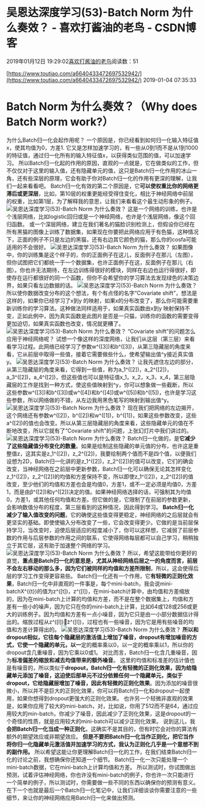 
# 吴恩达深度学习(53)-Batch Norm 为什么奏效？ - 喜欢打酱油的老鸟 - CSDN博客


2019年01月12日 19:29:02[喜欢打酱油的老鸟](https://me.csdn.net/weixin_42137700)阅读数：51


[https://www.toutiao.com/a6640433472697532942/](https://www.toutiao.com/a6640433472697532942/)
2019-01-04 07:35:33
# Batch Norm 为什么奏效？（Why does Batch Norm work?）
为什么Batch归一化会起作用呢？
一个原因是，你已经看到如何归一化输入特征值x，使其均值为0，方差1.
它又是怎样加速学习的，有一些从0到1而不是从1到1000的特征值，通过归一化所有的输入特征值x，以获得类似范围的值，可以加速学习。
所以Batch归一化起的作用的原因，直观的一点就是，它在做类似的工作，但不仅仅对于这里的输入值，还有隐藏单元的值，这只是Batch归一化作用的冰山一角，还有些深层的原理，它会有助于你对Batch归一化的作用有更深的理解，让我们一起来看看吧。
Batch归一化有效的第二个原因是，它**可以使权重比你的网络更滞后或更深层**，比如，第10层的权重更能经受得住变化，相比于神经网络中前层的权重，比如第1层，为了解释我的意思，让我们来看看这个最生动形象的例子。
![吴恩达深度学习(53)-Batch Norm 为什么奏效？](http://p9.pstatp.com/large/pgc-image/68a06c9b322f4df199ce1c0ecdc0e7c9)
这是一个网络的训练，也许是个浅层网络，比如logistic回归或是一个神经网络，也许是个浅层网络，像这个回归函数。
或一个深层网络，建立在我们著名的猫脸识别检测上，但假设你已经在所有黑猫的图像上训练了数据集，如果现在你要把此网络应用于有色猫，这种情况下，正面的例子不只是左边的黑猫，还有右边其它颜色的猫，那么你的cosfa可能适用的不会很好。
![吴恩达深度学习(53)-Batch Norm 为什么奏效？](http://p1.pstatp.com/large/pgc-image/dffb38813ab048339e6b2ca4412ea80c)
如果图像中，你的训练集是这个样子的，你的正面例子在这儿，反面例子在那儿（左图），但你试图把它们都统一于一个数据集，也许正面例子在这，反面例子在那儿（右图）。你也许无法期待，在左边训练得很好的模块，同样在右边也运行得很好，即使存在运行都很好的同一个函数，但你不会希望你的学习算法去发现绿色的决策边界，如果只看左边数据的话。
![吴恩达深度学习(53)-Batch Norm 为什么奏效？](http://p1.pstatp.com/large/pgc-image/97d5105f25b947dd884cc16d92aa08e7)
所以使你数据改变分布的这个想法，有个有点怪的名字“Covariate shift”，想法是这样的，如果你已经学习了x到y 的映射，如果x的分布改变了，那么你可能需要重新训练你的学习算法。这种做法同样适用于，如果真实函数由x到y 映射保持不变，正如此例中，因为真实函数是此图片是否是一只猫，训练你的函数的需要变得更加迫切，如果真实函数也改变，情况就更糟了。
![吴恩达深度学习(53)-Batch Norm 为什么奏效？](http://p3.pstatp.com/large/pgc-image/d9e2645c268242029c1ed78e53e7a533)
“Covariate shift”的问题怎么应用于神经网络呢？
试想一个像这样的深度网络，让我们从这层（第三层）来看看学习过程。此网络已经学习了参数w^([3])和b^([3])，从第三隐藏层的角度来看，它从前层中取得一些值，接着它需要做些什么，使希望输出值^y接近真实值y。
![吴恩达深度学习(53)-Batch Norm 为什么奏效？](http://p1.pstatp.com/large/pgc-image/acae67b3b20e4c0c893e97a00b940263)
让我先遮住左边的部分，从第三隐藏层的角度来看，它得到一些值，称为a_1^([2])，a_2^([2])，a_3^([2])，a_4^([2])，但这些值也可以是特征值x_1，x_2，x_3，x_4，第三层隐藏层的工作是找到一种方式，使这些值映射到^y，你可以想象做一些截断，所以这些参数w^([3])和b^([3])或w^([4])和b^([4])或w^([5])和b^([5])，也许是学习这些参数，所以网络做的不错，从左边我用黑色笔写的映射到输出值^y。
![吴恩达深度学习(53)-Batch Norm 为什么奏效？](http://p3.pstatp.com/large/pgc-image/5f262012c6214f8baf696132b6fedfe6)
现在我们把网络的左边揭开，这个网络还有参数w^([2])，b^([2])和w^([1])，b^([1])，如果这些参数改变，这些a^([2])的值也会改变。所以从第三层隐藏层的角度来看，这些隐藏单元的值在不断地改变，所以它就有了“Covariate shift”的问题，上张幻灯片中我们讲过的。
![吴恩达深度学习(53)-Batch Norm 为什么奏效？](http://p1.pstatp.com/large/pgc-image/5d82390100114325a886a5d53c2c39e9)
Batch归一化做的，是**它减少了这些隐藏值分布变化的数量**。如果是绘制这些隐藏的单元值的分布，也许这是重整值z，这其实是z_1^([2])，z_2^([2])，我要绘制两个值而不是四个值，以便我们设想为2D，Batch归一化讲的是z_1^([2])，z_2^([2])的值可以改变，它们的确会改变，当神经网络在之前层中更新参数，Batch归一化可以确保无论其怎样变化z_1^([2])，z_2^([2])的均值和方差保持不变，所以即使z_1^([2])，z_2^([2])的值改变，至少他们的均值和方差也会是均值0，方差1，或不一定必须是均值0，方差1，而是由β^([2])和γ^([2])决定的值。如果神经网络选择的话，可强制其为均值0，方差1，或其他任何均值和方差。但它做的是，它限制了在前层的参数更新，会影响数值分布的程度，第三层看到的这种情况，因此得到学习。
**Batch归一化减少了输入值改变的问题**，它的确使这些值变得更稳定，神经网络的之后层就会有更坚实的基础。即使使输入分布改变了一些，它会改变得更少。它做的是当前层保持学习，当改变时，迫使后层适应的程度减小了，你可以这样想，它减弱了前层参数的作用与后层参数的作用之间的联系，它使得网络每层都可以自己学习，稍稍独立于其它层，这有助于加速整个网络的学习。
![吴恩达深度学习(53)-Batch Norm 为什么奏效？](http://p3.pstatp.com/large/pgc-image/a66e9a321942465d9c59abd79e9c9bbb)
所以，希望这能带给你更好的直觉，**重点是Batch归一化的意思是，尤其从神经网络后层之一的角度而言，前层不会左右移动的那么多，因为它们被同样的均值和方差所限制**，所以，这会使得后层的学习工作变得更容易些。
Batch归一化还有一个作用，它**有轻微的正则化效果**，Batch归一化中非直观的一件事是，每个mini-batch，我会说mini-batchX^({t})的值为z^([t])，z^([l])，在mini-batch计算中，由均值和方差缩放的，因为在mini-batch上计算的均值和方差，而不是在整个数据集上，均值和方差有一些小的噪声，因为它只在你的mini-batch上计算，比如64或128或256或更大的训练例子。因为均值和方差有一点小噪音，因为它只是由一小部分数据估计得出的。缩放过程从z^([l])到̃z^([l])，过程也有一些噪音，因为它是用有些噪音的均值和方差计算得出的。
![吴恩达深度学习(53)-Batch Norm 为什么奏效？](http://p3.pstatp.com/large/pgc-image/60a7bafcba6746cf804f104037ae3c76)
**所以和dropout相似，它往每个隐藏层的激活值上增加了噪音，dropout有增加噪音的方式，它使一个隐藏的单元，以一**定的概率乘以0，以一定的概率乘以1，所以你的dropout含几重噪音，因为它乘以0或1。
对比而言，Batch归一化含几重噪音，因为**标准偏差的缩放和减去均值带来的额外噪音**。
这里的均值和标准差的估计值也是有噪音的，所以类似于**dropout，Batch归一化有轻微的正则化效果，因为给隐藏单元添加了噪音，这迫使后部单元不过分依赖任何一个隐藏单元，类似于dropout，它给隐藏层增加了噪音，因此有轻微的正则化效果**。因为添加的噪音很微小，所以并不是巨大的正则化效果，你可以将Batch归一化和dropout一起使用，如果你想得到dropout更强大的正则化效果。
也许另一个轻微非直观的效果是，如果你应用了较大的mini-batch，对，比如说，你用了512而不是64，通过应用较大的min-batch，你减少了噪音，因此减少了正则化效果，这是dropout的一个奇怪的性质，就是应用较大的mini-batch可以减少正则化效果。
说到这儿，我**会把Batch归一化当成一种正则化**，这确实不是其目的，但有时它会对你的算法有额外的期望效应或非期望效应。
**但是不要把Batch归一化当作正则化，把它当作将你归一化隐藏单元激活值并加速学习的方式，我认为正则化几乎是一个意想不到的副作用。**
所以希望这能让你更理解Batch归一化的工作，在我们结束Batch归一化的讨论之前，我想确保你还知道一个细节。
Batch归一化一次只能处理一个mini-batch数据，它在mini-batch上计算均值和方差。
所以测试时，你试图做出预测，试着评估神经网络，你也许没有mini-batch的例子，你也许一次只能进行一个简单的例子，所以测试时，你需要做一些不同的东西以确保你的预测有意义。
在下一个也就是最后一个Batch归一化笔记中，让我们详细谈谈你需要注意的一些细节，来让你的神经网络应用Batch归一化来做出预测。

